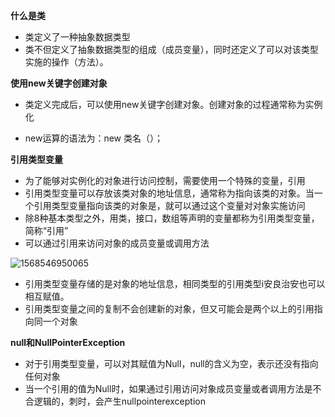 **什么是类**

* 类定义了一种抽象数据类型
* 类不但定义了抽象数据类型的组成（成员变量），同时还定义了可以对该类型实施的操作（方法）。

**使用new关键字创建对象**

* 类定义完成后，可以使用new关键字创建对象。创建对象的过程通常称为实例化

* new运算的语法为：new 类名（）；

  

**引用类型变量**

* 为了能够对实例化的对象进行访问控制，需要使用一个特殊的变量，引用
* 引用类型变量可以存放该类对象的地址信息，通常称为指向该类的对象。当一个引用类型变量指向该类的对象是，就可以通过这个变量对对象实施访问
* 除8种基本类型之外，用类，接口，数组等声明的变量都称为引用类型变量，简称“引用”
* 可以通过引用来访问对象的成员变量或调用方法

![1568546950065](C:\Users\cxt66\AppData\Roaming\Typora\typora-user-images\1568546950065.png)

* 引用类型变量存储的是对象的地址信息，相同类型的引用类型i安良治安也可以相互赋值。
* 引用类型变量之间的复制不会创建新的对象，但又可能会是两个以上的引用指向同一个对象

**null和NullPointerException**

* 对于引用类型变量，可以对其赋值为Null，null的含义为空，表示还没有指向任何对象
* 当一个引用的值为Null时，如果通过引用访问对象成员变量或者调用方法是不合逻辑的，刺时，会产生nullpointerexception